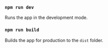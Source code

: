 ### `npm run dev`

Runs the app in the development mode.

### `npm run build`

Builds the app for production to the `dist` folder.
